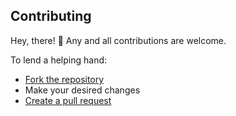 ## Contributing	

 Hey, there! 👋 Any and all contributions are welcome.	

 To lend a helping hand:	
* [Fork the repository](https://help.github.com/articles/fork-a-repo/)	
* Make your desired changes	
* [Create a pull request](https://help.github.com/articles/creating-a-pull-request/)